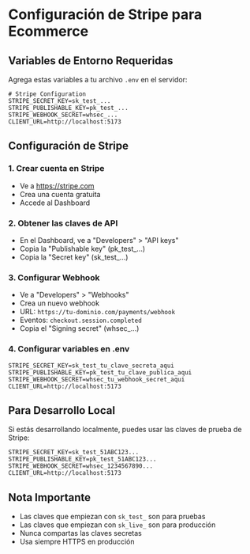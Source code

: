 # Configuración de Stripe para Ecommerce

## Variables de Entorno Requeridas

Agrega estas variables a tu archivo `.env` en el servidor:

```env
# Stripe Configuration
STRIPE_SECRET_KEY=sk_test_...
STRIPE_PUBLISHABLE_KEY=pk_test_...
STRIPE_WEBHOOK_SECRET=whsec_...
CLIENT_URL=http://localhost:5173
```

## Configuración de Stripe

### 1. Crear cuenta en Stripe
- Ve a https://stripe.com
- Crea una cuenta gratuita
- Accede al Dashboard

### 2. Obtener las claves de API
- En el Dashboard, ve a "Developers" > "API keys"
- Copia la "Publishable key" (pk_test_...)
- Copia la "Secret key" (sk_test_...)

### 3. Configurar Webhook
- Ve a "Developers" > "Webhooks"
- Crea un nuevo webhook
- URL: `https://tu-dominio.com/payments/webhook`
- Eventos: `checkout.session.completed`
- Copia el "Signing secret" (whsec_...)

### 4. Configurar variables en .env
```env
STRIPE_SECRET_KEY=sk_test_tu_clave_secreta_aqui
STRIPE_PUBLISHABLE_KEY=pk_test_tu_clave_publica_aqui
STRIPE_WEBHOOK_SECRET=whsec_tu_webhook_secret_aqui
CLIENT_URL=http://localhost:5173
```

## Para Desarrollo Local

Si estás desarrollando localmente, puedes usar las claves de prueba de Stripe:

```env
STRIPE_SECRET_KEY=sk_test_51ABC123...
STRIPE_PUBLISHABLE_KEY=pk_test_51ABC123...
STRIPE_WEBHOOK_SECRET=whsec_1234567890...
CLIENT_URL=http://localhost:5173
```

## Nota Importante

- Las claves que empiezan con `sk_test_` son para pruebas
- Las claves que empiezan con `sk_live_` son para producción
- Nunca compartas las claves secretas
- Usa siempre HTTPS en producción 